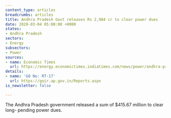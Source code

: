```yaml
---
content_type: articles
breadcrumbs: articles
title: Andhra Pradesh Govt releases Rs 2,984 cr to clear power dues
date: 2020-03-04 05:00:00 +0000
states:
- Andhra Pradesh
sectors:
- Energy
subsectors:
- Power
sources:
- name: Economic Times
  url: https://energy.economictimes.indiatimes.com/news/power/andhra-pradesh-govt-releases-rs-2984-cr-to-clear-power-dues/74327616
details:
- name: 'GO No: RT-17'
  url: https://goir.ap.gov.in/Reports.aspx
is_newsletter: false

---
```

The Andhra Pradesh government released a sum of $415.67 million to clear long- pending power dues.
